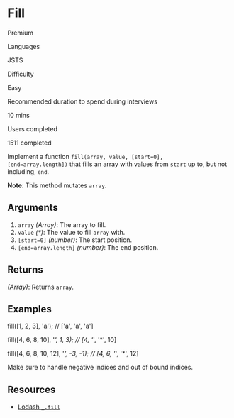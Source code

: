 # Fill

Premium

Languages

JSTS

Difficulty

Easy

Recommended duration to spend during interviews

10 mins

Users completed

1511 completed

Implement a function `fill(array, value, [start=0], [end=array.length])` that fills an array with values from `start` up to, but not including, `end`.

**Note**: This method mutates `array`.

## Arguments

1. `array` _(Array)_: The array to fill.
2. `value` _(*)_: The value to fill `array` with.
3. `[start=0]` _(number)_: The start position.
4. `[end=array.length]` _(number)_: The end position.

## Returns

_(Array)_: Returns `array`.

## Examples

fill([1, 2, 3], 'a'); // ['a', 'a', 'a']

fill([4, 6, 8, 10], '*', 1, 3); // [4, '*', '*', 10]

fill([4, 6, 8, 10, 12], '*', -3, -1); // [4, 6, '*', '*', 12]

Make sure to handle negative indices and out of bound indices.

## Resources

- [Lodash `_.fill`](https://lodash.com/docs/#fill)